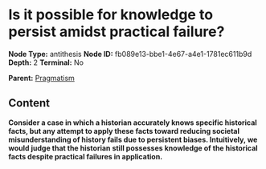 # Is it possible for knowledge to persist amidst practical failure?

**Node Type:** antithesis
**Node ID:** fb089e13-bbe1-4e67-a4e1-1781ec611b9d
**Depth:** 2
**Terminal:** No

**Parent:** [Pragmatism](pragmatism.md)

## Content

**Consider a case in which a historian accurately knows specific historical facts, but any attempt to apply these facts toward reducing societal misunderstanding of history fails due to persistent biases. Intuitively, we would judge that the historian still possesses knowledge of the historical facts despite practical failures in application.**
